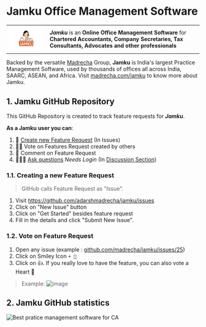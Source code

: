# Jamku Office Management Software

<table border="0">
	<tr>
		<td><img src="https://raw.githubusercontent.com/madrecha/jamku/master/imgs/jamku_logo.svg" width="300" /></td>
		<td>
      <strong><em>Jamku</em></strong> is an <strong>Online Office Management Software</strong> for <strong>Chartered Accountants, Company Secretaries, Tax Consultants, Advocates and other professionals</strong>
    </td>
	</tr>
</table>

Backed by the versatile [Madrecha](https://madrecha.com/) Group, **Jamku** is India's largest Practice Management Software, used by thousands of offices all across India, SAARC, ASEAN, and Africa. Visit [madrecha.com/jamku](https://madrecha.com/jamku/) to know more about Jamku.

## 1. Jamku GitHub Repository

This GitHub Repository is created to track feature requests for ***Jamku***.

**As a Jamku user you can**:

1. 📑 [Create new Feature Request](https://github.com/madrecha/jamku/issues/new/choose) (In Issues)
2. 👍🏻 Vote on Features Request created by others
3. 💬 Comment on Feature Request
4. 🤷🏻‍♀️ [Ask questions](https://github.com/madrecha/jamku/discussions/new?&category=QA) _Needs Login_ (In [Discussion Section](https://github.com/madrecha/jamku/discussions))


### 1.1. Creating a new Feature Request

> GitHub calls Feature Request as "Issue".

1. Visit https://github.com/adarshmadrecha/jamku/issues
1. Click on "New Issue" button
1. Click on "Get Started" besides feature request
1. Fill in the details and click "Submit New Issue".


### 1.2. Vote on Feature Request

1. Open any issue (example : [github.com/madrecha/jamku/issues/25](https://github.com/madrecha/jamku/issues/25))
2. Click on Smiley Icon `+ 🙂`
3. Click on 👍. If you really love to have the feature, you can also vote a Heart 🧡

  > Example: 
    ![image](https://user-images.githubusercontent.com/11911938/54923133-9eee8600-4f2f-11e9-9bd6-14968952e250.png)

## 2. Jamku GitHub statistics

![Best pratice management software for CA](https://repobeats.axiom.co/api/embed/82122906eaf9a3998659eed159568059d4e9665f.svg "Repobeats analytics image")
